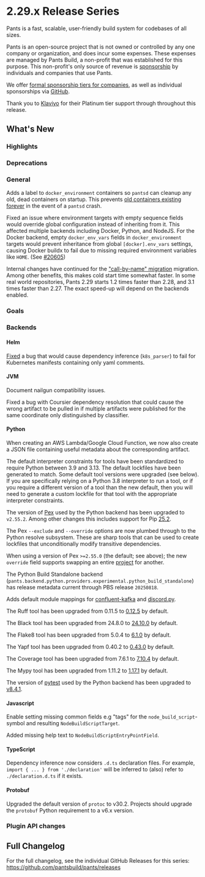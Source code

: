 # 2.29.x Release Series

Pants is a fast, scalable, user-friendly build system for codebases of all sizes.

Pants is an open-source project that is not owned or controlled by any one company or organization, and does incur some expenses. These expenses are managed by Pants Build, a non-profit that was established for this purpose. This non-profit's only source of revenue is [sponsorship](https://www.pantsbuild.org/sponsorship) by individuals and companies that use Pants.

We offer [formal sponsorship tiers for companies](https://www.pantsbuild.org/sponsorship), as well as individual sponsorships via [GitHub](https://github.com/sponsors/pantsbuild).

Thank you to [Klaviyo](https://www.klaviyo.com/) for their Platinum tier support through throughout this release.

## What's New

### Highlights

### Deprecations

### General

Adds a label to `docker_environment` containers so `pantsd` can cleanup any old, dead containers on startup. This prevents [old containers existing forever](https://github.com/pantsbuild/pants/issues/18307) in the event of a `pantsd` crash.

Fixed an issue where environment targets with empty sequence fields would override global configuration instead of inheriting from it. This affected multiple backends including Docker, Python, and NodeJS. For the Docker backend, empty `docker_env_vars` fields in `docker_environment` targets would prevent inheritance from global `[docker].env_vars` settings, causing Docker buildx to fail due to missing required environment variables like `HOME`. (See [#20605](https://github.com/pantsbuild/pants/issues/20605))

Internal changes have continued for the ["call-by-name" migration](https://github.com/pantsbuild/pants/issues/21065) migration.  Among other benefits, this makes cold start time somewhat faster.  In some real world repositories, Pants 2.29 starts 1.2 times faster than 2.28, and 3.1 times faster than 2.27.  The exact speed-up will depend on the backends enabled.

### Goals

### Backends

#### Helm

[Fixed](https://github.com/pantsbuild/pants/pull/22565) a bug that would cause dependency inference (`k8s_parser`) to fail for Kubernetes manifests containing only yaml comments.

#### JVM

Document nailgun compatibility issues.

Fixed a bug with Coursier dependency resolution that could cause the wrong artifact to be pulled in if multiple artifacts were published for the same coordinate only distinguished by classifier.

#### Python

When creating an AWS Lambda/Google Cloud Function, we now also create a JSON file containing useful metadata about the corresponding artifact.

The default interpreter constraints for tools have been standardized to require Python between 3.9 and 3.13. The default lockfiles have been generated to match. Some default tool versions were upgraded (see below). If you are specifically relying on a Python 3.8 interpreter to run a tool, or if you require a different version of a tool than the new default, then you will need to generate a custom lockfile for that tool with the appropriate interpreter constraints.

The version of [Pex](https://github.com/pex-tool/pex) used by the Python backend has been upgraded to `v2.55.2`. Among other changes this includes support for Pip [25.2](https://pip.pypa.io/en/stable/news/#v25-2).

The Pex `--exclude` and `--override` options are now plumbed through to the Python resolve subsystem.  These are sharp tools that can be used to create lockfiles that unconditionally modify transitive dependencies.

When using a version of Pex `>=2.55.0` (the default; see above); the new `override` field supports swapping an entire [project](https://github.com/pex-tool/pex/releases/tag/v2.55.0) for another.

The Python Build Standalone backend (`pants.backend.python.providers.experimental.python_build_standalone`) has release metadata current through PBS release `20250818`.

Adds default module mappings for [confluent-kafka](https://pypi.org/project/confluent-kafka/) and [discord.py](https://pypi.org/project/discord.py/).

The Ruff tool has been upgraded from 0.11.5 to [0.12.5](https://astral.sh/blog/ruff-v0.12.0) by default.

The Black tool has been upgraded from 24.8.0 to [24.10.0](https://github.com/psf/black/releases/tag/24.10.0) by default.

The Flake8 tool has been upgraded from 5.0.4 to [6.1.0](https://flake8.pycqa.org/en/latest/release-notes/6.1.0.html) by default.

The Yapf tool has been upgraded from 0.40.2 to [0.43.0](https://pypi.org/project/yapf/0.43.0/) by default.

The Coverage tool has been upgraded from 7.6.1 to [7.10.4](https://coverage.readthedocs.io/en/7.10.4/changes.html#version-7-10-4-2025-08-16) by default.

The Mypy tool has been upgraded from 1.11.2 to [1.17.1](https://mypy.readthedocs.io/en/stable/changelog.html#mypy-1-17) by default.

The version of [pytest](https://github.com/pytest-dev/pytest) used by the Python backend has been upgraded to [v8.4.1](https://docs.pytest.org/en/stable/changelog.html#pytest-8-4-1-2025-06-17).

#### Javascript

Enable setting missing common fields e.g "tags" for the `node_build_script`-symbol and resulting `NodeBuildScriptTarget`.

Added missing help text to `NodeBuildScriptEntryPointField`.

#### TypeScript

Dependency inference now considers `.d.ts` declaration files. For example, `import { ... } from './declaration'` will be inferred to (also) refer to `./declaration.d.ts` if it exists.

#### Protobuf

Upgraded the default version of `protoc` to v30.2. Projects should upgrade the `protobuf` Python requirement to a v6.x version.

### Plugin API changes

## Full Changelog

For the full changelog, see the individual GitHub Releases for this series: <https://github.com/pantsbuild/pants/releases>
